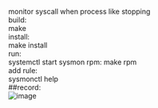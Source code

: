 monitor syscall when process like stopping  
build:  
make  
install:  
make install  
run:  
systemctl start sysmon 
rpm:
make rpm  
add rule:  
sysmonctl help  
##record:  
![image](https://github.com/frankQAQ-wang/syscall-monitor/edit/master/record.png)
